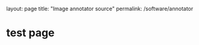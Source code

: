 layout: page
title: "Image annotator source"
permalink: /software/annotator

<html>
<body>
<h1>test page</h1>
</body>
</html>
